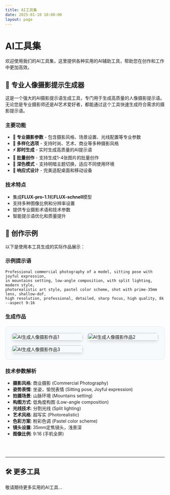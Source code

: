 ```yaml
---
title: AI工具集
date: 2025-01-10 10:00:00
layout: page
---
```


# AI工具集

欢迎使用我们的AI工具集，这里提供各种实用的AI辅助工具，帮助您在创作和工作中更加高效。

## 🎨 专业人像摄影提示生成器

这是一个强大的AI摄影提示语生成工具，专门用于生成高质量的人像摄影提示语。无论您是专业摄影师还是AI艺术爱好者，都能通过这个工具快速生成符合需求的摄影提示语。

### 主要功能

- **🎯 专业摄影参数** - 包含摄影风格、场景设置、光线配置等专业参数
- **🎨 多样化选项** - 支持时尚、艺术、商业等多种摄影风格
- **⚡ 即时生成** - 实时生成高质量的AI提示语
- **🔄 批量创作** - 支持生成1-4张图片的批量创作
- **🌙 深色模式** - 支持明暗主题切换，适应不同使用环境
- **📱 响应式设计** - 完美适配桌面和移动设备

### 技术特点

- 集成**FLUX-pro-1.1**和**FLUX-schnell**模型
- 支持多种图像比例和分辨率设置
- 提供专业摄影术语和技术参数
- 智能提示语优化和质量提升

## 📸 创作示例

以下是使用本工具生成的实际作品展示：

### 示例提示语
``` 
Professional commercial photography of a model, sitting pose with joyful expression, 
in mountains setting, low-angle composition, with split lighting, modern style, 
photorealistic art style, pastel color scheme, shot with prime-35mm lens, shallow-dof, 
high resolution, professional, detailed, sharp focus, high quality, 8k --aspect 9:16
```


### 生成作品
<div class="example-gallery">
    <div class="example-image">
        <img src="/images/poe-gen/professional_comme_image_1.jpg" alt="AI生成人像摄影作品1" onclick="openImageModal(this.src)">
    </div>
    <div class="example-image">
        <img src="/images/poe-gen/professional_comme_image_2.jpg" alt="AI生成人像摄影作品2" onclick="openImageModal(this.src)">
    </div>
    <div class="example-image">
        <img src="/images/poe-gen/professional_comme_image_3.jpg" alt="AI生成人像摄影作品3" onclick="openImageModal(this.src)">
    </div>
</div>

### 技术参数解析
- **摄影风格**: 商业摄影 (Commercial Photography)
- **姿势表情**: 坐姿，愉悦表情 (Sitting pose, Joyful expression)
- **拍摄场景**: 山脉环境 (Mountains setting)
- **构图方式**: 低角度构图 (Low-angle composition)
- **光线技术**: 分割光线 (Split lighting)
- **艺术风格**: 超写实 (Photorealistic)
- **色彩方案**: 粉彩色调 (Pastel color scheme)
- **镜头设置**: 35mm定焦镜头，浅景深
- **图像比例**: 9:16 (手机全屏)

<div id="photography-tool-container">
    <!-- 摄影工具将在这里加载 -->
</div>

---

## 🛠 更多工具

敬请期待更多实用的AI工具...

<!-- 图片查看器模态框 -->
<div id="imageModal" class="image-modal">
    <span class="close" onclick="closeImageModal()">&times;</span>
    <img class="modal-content" id="modalImage">
</div>

<link rel="stylesheet" href="/css/photography-tool.css">

<style>
/* 工具页面专用样式 */
#photography-tool-container {
    margin: 2rem 0;
    border-radius: 10px;
    overflow: hidden;
    box-shadow: 0 4px 20px rgba(0,0,0,0.1);
}

.page-content {
    max-width: none;
}

/* 确保工具样式不被博客样式覆盖 */
.photography-tool h1,
.photography-tool h2,
.photography-tool h3 {
    margin: 0;
    padding: 0;
}

.photography-tool a {
    color: inherit;
    text-decoration: none;
}

.photography-tool * {
    box-sizing: border-box;
}

/* 代码块样式优化 */
.page-content pre {
    background: #2d3748 !important;
    color: #e2e8f0 !important;
    padding: 20px !important;
    border-radius: 8px !important;
    font-size: 14px !important;
    line-height: 1.6 !important;
    overflow-x: auto !important;
    margin: 15px 0 !important;
    border: 1px solid #4a5568 !important;
}

.page-content code {
    background: #2d3748 !important;
    color: #e2e8f0 !important;
    padding: 3px 6px !important;
    border-radius: 4px !important;
    font-family: 'Consolas', 'Monaco', 'Courier New', monospace !important;
    font-size: 13px !important;
}

/* 技术参数列表样式 */
.page-content ul li {
    margin-bottom: 8px !important;
    color: #2d3748 !important;
    font-weight: 500 !important;
}

.page-content ul li strong {
    color: #2b6cb0 !important;
    font-weight: 700 !important;
}

/* 示例图片库样式 */
.example-gallery {
    display: grid;
    grid-template-columns: repeat(auto-fit, minmax(200px, 1fr));
    gap: 15px;
    margin: 20px 0;
    padding: 20px;
    background: #f7fafc;
    border-radius: 10px;
    border: 1px solid #e2e8f0;
}

.example-image {
    position: relative;
    border-radius: 8px;
    overflow: hidden;
    box-shadow: 0 4px 8px rgba(0,0,0,0.1);
    transition: transform 0.3s ease;
}

.example-image:hover {
    transform: scale(1.05);
}

.example-image img {
    width: 100%;
    height: auto;
    display: block;
    cursor: pointer;
    transition: opacity 0.3s ease;
}

.example-image img:hover {
    opacity: 0.9;
}

/* 图片查看器模态框 */
.image-modal {
    display: none;
    position: fixed;
    z-index: 1000;
    left: 0;
    top: 0;
    width: 100%;
    height: 100%;
    overflow: auto;
    background-color: rgba(0,0,0,0.9);
}

.modal-content {
    margin: auto;
    display: block;
    width: 80%;
    max-width: 700px;
    max-height: 80%;
    object-fit: contain;
    position: absolute;
    top: 50%;
    left: 50%;
    transform: translate(-50%, -50%);
}

.close {
    position: absolute;
    top: 15px;
    right: 35px;
    color: #f1f1f1;
    font-size: 40px;
    font-weight: bold;
    transition: 0.3s;
    cursor: pointer;
    z-index: 1001;
}

.close:hover,
.close:focus {
    color: #bbb;
    text-decoration: none;
    cursor: pointer;
}

/* 示例区域标题样式 */
.page-content h2 {
    color: #2b6cb0 !important;
    font-weight: 700 !important;
    margin-top: 2rem !important;
    margin-bottom: 1rem !important;
    font-size: 1.5rem !important;
}

.page-content h3 {
    color: #2d3748 !important;
    font-weight: 600 !important;
    margin-top: 1.5rem !important;
    margin-bottom: 0.8rem !important;
    font-size: 1.25rem !important;
}

/* 响应式设计 */
@media (max-width: 768px) {
    .example-gallery {
        grid-template-columns: 1fr;
        gap: 10px;
        padding: 15px;
    }
    
    .modal-content {
        width: 95%;
        max-height: 90%;
    }
    
    .close {
        top: 5px;
        right: 15px;
        font-size: 30px;
    }
    
    .page-content pre {
        font-size: 12px !important;
        padding: 15px !important;
    }
}
</style>

<script src="/js/photography-tool.js"></script>
<script>
// 图片查看器功能
function openImageModal(src) {
    const modal = document.getElementById('imageModal');
    const modalImg = document.getElementById('modalImage');
    modal.style.display = "block";
    modalImg.src = src;
    
    // 防止背景滚动
    document.body.style.overflow = 'hidden';
}

function closeImageModal() {
    const modal = document.getElementById('imageModal');
    modal.style.display = "none";
    
    // 恢复背景滚动
    document.body.style.overflow = 'auto';
}

// 点击模态框外部关闭
window.onclick = function(event) {
    const modal = document.getElementById('imageModal');
    if (event.target == modal) {
        closeImageModal();
    }
}

// 键盘ESC关闭
document.addEventListener('keydown', function(event) {
    if (event.key === 'Escape') {
        closeImageModal();
    }
});

// 确保DOM完全加载后再初始化工具
document.addEventListener('DOMContentLoaded', function() {
    // 等待一小段时间确保CSS加载完成
    setTimeout(function() {
        console.log('正在初始化摄影工具...');
        
        // 检查容器是否存在
        const container = document.getElementById('photography-tool-container');
        if (container) {
            // 初始化摄影工具
            const tool = initPhotographyTool('photography-tool-container');
            if (tool) {
                console.log('摄影工具初始化成功！');
            } else {
                console.error('摄影工具初始化失败');
            }
        } else {
            console.error('未找到摄影工具容器');
        }
    }, 100);
});
</script> 